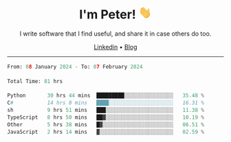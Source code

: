 <h1 align="center">I'm Peter! <img src="https://raw.githubusercontent.com/peterrauscher/peterrauscher/master/wave.gif" width="30px" height="30px" /></h1>
<p align="center">I write software that I find useful, and share it in case others do too.</p>
<p align="center">
  <a href="https://www.linkedin.com/in/peter-rauscher">Linkedin</a> •
  <a href="https://peterrauscher.com">Blog</a>
</p>
<hr/>
<!--START_SECTION:waka-->

```python
From: 08 January 2024 - To: 07 February 2024

Total Time: 81 hrs

Python       30 hrs 44 mins  █████████░░░░░░░░░░░░░░░░   35.48 %
C#           14 hrs 8 mins   ████░░░░░░░░░░░░░░░░░░░░░   16.31 %
sh           9 hrs 51 mins   ███░░░░░░░░░░░░░░░░░░░░░░   11.38 %
TypeScript   8 hrs 50 mins   ██▓░░░░░░░░░░░░░░░░░░░░░░   10.19 %
Other        5 hrs 38 mins   █▓░░░░░░░░░░░░░░░░░░░░░░░   06.51 %
JavaScript   2 hrs 14 mins   ▓░░░░░░░░░░░░░░░░░░░░░░░░   02.59 %
```

<!--END_SECTION:waka-->
